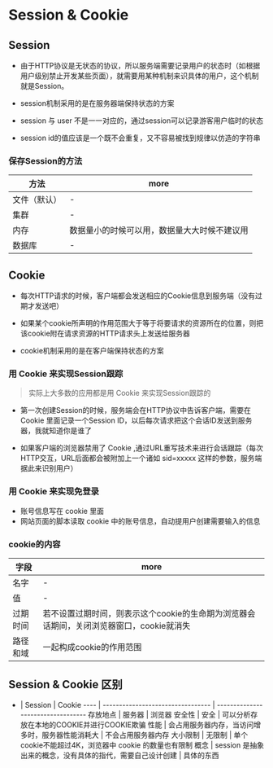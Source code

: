 # Session & Cookie

## Session

- 由于HTTP协议是无状态的协议，所以服务端需要记录用户的状态时（如根据用户级别禁止开发某些页面），就需要用某种机制来识具体的用户，这个机制就是Session。

- session机制采用的是在服务器端保持状态的方案

- session 与 user 不是一一对应的，通过session可以记录游客用户临时的状态

- session id的值应该是一个既不会重复，又不容易被找到规律以仿造的字符串

### 保存Session的方法

方法     | more
------ | ----------------------
文件（默认） | -
集群     | -
内存     | 数据量小的时候可以用，数据量大大时候不建议用
数据库    | -

## Cookie

- 每次HTTP请求的时候，客户端都会发送相应的Cookie信息到服务端（没有过期才发送吧）

- 如果某个cookie所声明的作用范围大于等于将要请求的资源所在的位置，则把该cookie附在请求资源的HTTP请求头上发送给服务器

- cookie机制采用的是在客户端保持状态的方案

### 用 Cookie 来实现Session跟踪

> 实际上大多数的应用都是用 Cookie 来实现Session跟踪的

- 第一次创建Session的时候，服务端会在HTTP协议中告诉客户端，需要在 Cookie 里面记录一个Session ID，以后每次请求把这个会话ID发送到服务器，我就知道你是谁了

- 如果客户端的浏览器禁用了 Cookie ,通过URL重写技术来进行会话跟踪（每次HTTP交互，URL后面都会被附加上一个诸如 sid=xxxxx 这样的参数，服务端据此来识别用户）

### 用 Cookie 来实现免登录

- 账号信息写在 cookie 里面
- 网站页面的脚本读取 cookie 中的账号信息，自动提用户创建需要输入的信息

### cookie的内容

字段   | more
---- | --------------------------------------------------
名字   | -
值    | -
过期时间 | 若不设置过期时间，则表示这个cookie的生命期为浏览器会话期间，关闭浏览器窗口，cookie就消失
路径和域 | 一起构成cookie的作用范围

## Session & Cookie 区别

-    | Session                           | Cookie
---- | --------------------------------- | ----------------------------------
存放地点 | 服务器                               | 浏览器
安全性  | 安全                                | 可以分析存放在本地的COOKIE并进行COOKIE欺骗
性能   | 会占用服务器内存，当访问增多时，服务器性能消耗大          | 不会占用服务器内存
大小限制 | 无限制                               | 单个cookie不能超过4K，浏览器中 cookie 的数量也有限制
概念   | session 是抽象出来的概念，没有具体的指代，需要自己设计创建 | 具体的东西
